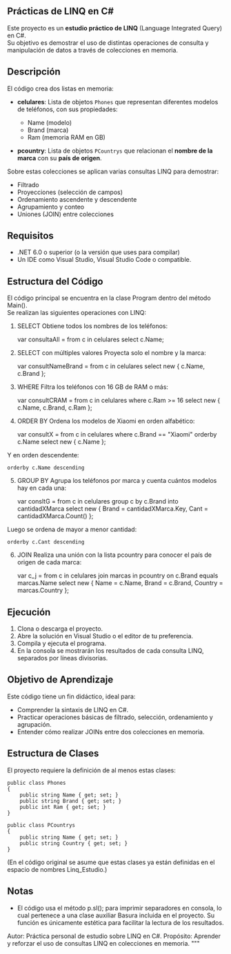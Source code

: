 ## Prácticas de LINQ en C#

Este proyecto es un **estudio práctico de LINQ** (Language Integrated Query) en C#.  
Su objetivo es demostrar el uso de distintas operaciones de consulta y manipulación de datos a través de colecciones en memoria.

## Descripción

El código crea dos listas en memoria:

- **celulares**: Lista de objetos `Phones` que representan diferentes modelos de teléfonos, con sus propiedades:
  - Name (modelo)
  - Brand (marca)
  - Ram (memoria RAM en GB)

- **pcountry**: Lista de objetos `PCountrys` que relacionan el **nombre de la marca** con su **país de origen**.

Sobre estas colecciones se aplican varias consultas LINQ para demostrar:

- Filtrado
- Proyecciones (selección de campos)
- Ordenamiento ascendente y descendente
- Agrupamiento y conteo
- Uniones (JOIN) entre colecciones

## Requisitos

- .NET 6.0 o superior (o la versión que uses para compilar)
- Un IDE como Visual Studio, Visual Studio Code o compatible.

## Estructura del Código

El código principal se encuentra en la clase Program dentro del método Main().  
Se realizan las siguientes operaciones con LINQ:

1. SELECT
Obtiene todos los nombres de los teléfonos:

    var consultaAll = from c in celulares
                      select c.Name;

2. SELECT con múltiples valores
Proyecta solo el nombre y la marca:

    var consultNameBrand = from c in celulares
                           select new { c.Name, c.Brand };

3. WHERE
Filtra los teléfonos con 16 GB de RAM o más:

    var consultCRAM = from c in celulares
                      where c.Ram >= 16
                      select new { c.Name, c.Brand, c.Ram };

4. ORDER BY
Ordena los modelos de Xiaomi en orden alfabético:

    var consultX = from c in celulares
                   where c.Brand == "Xiaomi"
                   orderby c.Name
                   select new { c.Name };

Y en orden descendente:

    orderby c.Name descending

5. GROUP BY
Agrupa los teléfonos por marca y cuenta cuántos modelos hay en cada una:

    var consltG = from c in celulares
                  group c by c.Brand into cantidadXMarca
                  select new
                  {
                      Brand = cantidadXMarca.Key,
                      Cant = cantidadXMarca.Count()
                  };

Luego se ordena de mayor a menor cantidad:

    orderby c.Cant descending

6. JOIN
Realiza una unión con la lista pcountry para conocer el país de origen de cada marca:

    var c_j = from c in celulares
              join marcas in pcountry on c.Brand equals marcas.Name
              select new
              {
                  Name = c.Name,
                  Brand = c.Brand,
                  Country = marcas.Country
              };

## Ejecución

1. Clona o descarga el proyecto.
2. Abre la solución en Visual Studio o el editor de tu preferencia.
3. Compila y ejecuta el programa.
4. En la consola se mostrarán los resultados de cada consulta LINQ, separados por líneas divisorias.

## Objetivo de Aprendizaje

Este código tiene un fin didáctico, ideal para:

- Comprender la sintaxis de LINQ en C#.
- Practicar operaciones básicas de filtrado, selección, ordenamiento y agrupación.
- Entender cómo realizar JOINs entre dos colecciones en memoria.

## Estructura de Clases

El proyecto requiere la definición de al menos estas clases:

    public class Phones
    {
        public string Name { get; set; }
        public string Brand { get; set; }
        public int Ram { get; set; }
    }

    public class PCountrys
    {
        public string Name { get; set; }
        public string Country { get; set; }
    }

(En el código original se asume que estas clases ya están definidas en el espacio de nombres Linq_Estudio.)

## Notas

- El código usa el método p.sl(); para imprimir separadores en consola, lo cual pertenece a una clase auxiliar Basura incluida en el proyecto.
  Su función es únicamente estética para facilitar la lectura de los resultados.

Autor: Práctica personal de estudio sobre LINQ en C#.
Propósito: Aprender y reforzar el uso de consultas LINQ en colecciones en memoria.
"""

